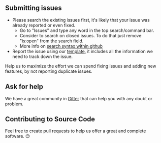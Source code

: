 ## Submitting issues

* Please search the existing issues first, it's likely that your issue was already reported or even fixed.
  - Go to "Issues" and type any word in the top search/command bar.
  - Consider to search on closed issues. To do that just remove "is:open" from the search field.
  - More info on [search syntax within github](https://help.github.com/articles/searching-issues)
* Report the issue using our [template][template], it includes all the information we need to track down the issue.

Help us to maximize the effort we can spend fixing issues and adding new features, by not reporting duplicate issues.

[template]: https://github.com/TheGoddessInari/hamsket/blob/master/.github/ISSUE_TEMPLATE.md

## Ask for help

We have a great community in [Gitter][gitter] that can help you with any doubt or problem.

[gitter]: https://gitter.im/TheGoddessInari/rambox

## Contributing to Source Code

Feel free to create pull requests to help us offer a great and complete software. :wink:

